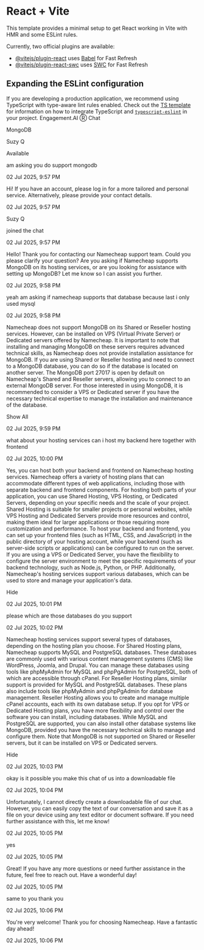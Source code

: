 # React + Vite

This template provides a minimal setup to get React working in Vite with HMR and some ESLint rules.

Currently, two official plugins are available:

- [@vitejs/plugin-react](https://github.com/vitejs/vite-plugin-react/blob/main/packages/plugin-react) uses [Babel](https://babeljs.io/) for Fast Refresh
- [@vitejs/plugin-react-swc](https://github.com/vitejs/vite-plugin-react/blob/main/packages/plugin-react-swc) uses [SWC](https://swc.rs/) for Fast Refresh

## Expanding the ESLint configuration

If you are developing a production application, we recommend using TypeScript with type-aware lint rules enabled. Check out the [TS template](https://github.com/vitejs/vite/tree/main/packages/create-vite/template-react-ts) for information on how to integrate TypeScript and [`typescript-eslint`](https://typescript-eslint.io) in your project.
Engagement.AI Ⓡ Chat


MongoDB

Suzy Q

Available

am asking you do support mongodb

02 Jul 2025, 9:57 PM


Hi! If you have an account, please 
log in for a more tailored and personal service. Alternatively, please provide your 
contact details.

02 Jul 2025, 9:57 PM


Suzy Q

joined the chat

02 Jul 2025, 9:57 PM


Hello! Thank you for contacting our Namecheap support team. Could you please clarify your question? Are you asking if Namecheap supports MongoDB on its hosting services, or are you looking for assistance with setting up MongoDB? Let me know so I can assist you further.

02 Jul 2025, 9:58 PM

yeah am asking if namecheap supports that database because last i only used mysql

02 Jul 2025, 9:58 PM


Namecheap does not support MongoDB on its Shared or Reseller hosting services. However,  can be installed on VPS (Virtual Private Server) or Dedicated servers offered by Namecheap. It is important to note that installing and managing MongoDB on these servers requires advanced technical skills, as Namecheap does not provide installation assistance for MongoDB.
If you are using Shared or Reseller hosting and need to connect to a MongoDB database, you can do so if the database is located on another server. The MongoDB port 27017 is open by default on Namecheap's Shared and Reseller servers, allowing you to connect to an external MongoDB server.
For those interested in using MongoDB, it is recommended to consider a VPS or Dedicated server if you have the necessary technical expertise to manage the installation and maintenance of the database.


Show All

02 Jul 2025, 9:59 PM

what about your hosting services can i host my backend here together with frontend

02 Jul 2025, 10:00 PM


Yes, you can host both your backend and frontend on Namecheap hosting services. Namecheap offers a variety of hosting plans that can accommodate different types of web applications, including those with separate backend and frontend components.
For hosting both parts of your application, you can use Shared Hosting, VPS Hosting, or Dedicated Servers, depending on your specific needs and the scale of your project. Shared Hosting is suitable for smaller projects or personal websites, while VPS Hosting and Dedicated Servers provide more resources and control, making them ideal for larger applications or those requiring more customization and performance.
To host your backend and frontend, you can set up your frontend files (such as HTML, CSS, and JavaScript) in the public directory of your hosting account, while your backend (such as server-side scripts or applications) can be configured to run on the server. If you are using a VPS or Dedicated Server, you have the flexibility to configure the server environment to meet the specific requirements of your backend technology, such as Node.js, Python, or PHP. Additionally, Namecheap's hosting services support various databases, which can be used to store and manage your application's data.


Hide

02 Jul 2025, 10:01 PM

please which are those databases do you support

02 Jul 2025, 10:02 PM


Namecheap hosting services support several types of databases, depending on the hosting plan you choose. For Shared Hosting plans, Namecheap supports MySQL and PostgreSQL databases. These databases are commonly used with various content management systems (CMS) like WordPress, Joomla, and Drupal. You can manage these databases using tools like phpMyAdmin for MySQL and phpPgAdmin for PostgreSQL, both of which are accessible through cPanel.
For Reseller Hosting plans, similar support is provided for MySQL and PostgreSQL databases. These plans also include tools like phpMyAdmin and phpPgAdmin for database management. Reseller Hosting allows you to create and manage multiple cPanel accounts, each with its own database setup.
If you opt for VPS or Dedicated Hosting plans, you have more flexibility and control over the software you can install, including databases. While MySQL and PostgreSQL are supported, you can also install other database systems like MongoDB, provided you have the necessary technical skills to manage and configure them. Note that MongoDB is not supported on Shared or Reseller servers, but it can be installed on VPS or Dedicated servers.


Hide

02 Jul 2025, 10:03 PM

okay is it possible you make this chat of us into a downloadable file

02 Jul 2025, 10:04 PM


Unfortunately, I cannot directly create a downloadable file of our chat. However, you can easily copy the text of our conversation and save it as a file on your device using any text editor or document software. If you need further assistance with this, let me know!

02 Jul 2025, 10:05 PM

yes

02 Jul 2025, 10:05 PM


Great! If you have any more questions or need further assistance in the future, feel free to reach out. Have a wonderful day!

02 Jul 2025, 10:05 PM

same to you thank you

02 Jul 2025, 10:06 PM


You're very welcome! Thank you for choosing Namecheap. Have a fantastic day ahead!

02 Jul 2025, 10:06 PM
